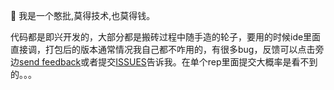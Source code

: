  🌱 我是一个憨批,莫得技术,也莫得钱。

代码都是即兴开发的，大部分都是搬砖过程中随手造的轮子，要用的时候ide里面直接调，打包后的版本通常情况我自己都不咋用的，有很多bug，反馈可以点击旁边[send feedback](https://support.github.com/contact/feedback?category=profile&subject=Profile+README)或者提交[ISSUES](https://github.com/TheKingOfDuck/TheKingOfDuck/issues)告诉我。在单个rep里面提交大概率是看不到的。。。
